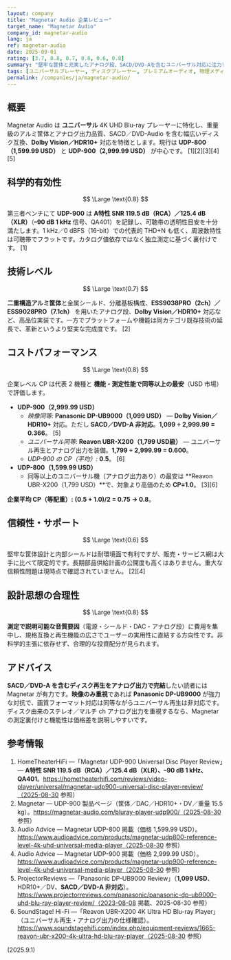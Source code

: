 ```yaml
---
layout: company
title: "Magnetar Audio 企業レビュー"
target_name: "Magnetar Audio"
company_id: magnetar-audio
lang: ja
ref: magnetar-audio
date: 2025-09-01
rating: [3.7, 0.8, 0.7, 0.8, 0.6, 0.8]
summary: "堅牢な筐体と充実したアナログ段、SACD/DVD-Aを含むユニバーサル対応に注力する4K UHDプレーヤーブランド。測定裏付けの音質と妥当な企業レベルCPが特長です。"
tags: [ユニバーサルプレーヤー, ディスクプレーヤー, プレミアムオーディオ, 物理メディア]
permalink: /companies/ja/magnetar-audio/
---
```


## 概要

Magnetar Audio は **ユニバーサル** 4K UHD Blu-ray プレーヤーに特化し、重量級のアルミ筐体とアナログ出力品質、SACD／DVD-Audio を含む幅広いディスク互換、**Dolby Vision／HDR10+** 対応を特徴とします。現行は **UDP-800（1,599.99 USD）** と **UDP-900（2,999.99 USD）** が中心です。 [1][2][3][4][5]

## 科学的有効性
$$ \Large \text{0.8} $$

第三者ベンチにて **UDP-900** は **A特性 SNR 119.5 dB（RCA）／125.4 dB（XLR）**（**–90 dB 1 kHz** 信号、QA401）を記録し、可聴帯の透明性目安を十分満たします。1 kHz／0 dBFS（16-bit）での代表的 THD+N も低く、周波数特性は可聴帯でフラットです。カタログ値依存ではなく独立測定に基づく裏付けです。 [1]

## 技術レベル
$$ \Large \text{0.7} $$

**二重構造アルミ筐体**と金属シールド、分離基板構成、**ESS9038PRO（2ch）／ESS9028PRO（7.1ch）** を用いたアナログ段、**Dolby Vision／HDR10+** 対応など、高品位実装です。一方でプラットフォームや機能は同カテゴリ既存技術の延長で、革新というより堅実な完成度です。 [2]

## コストパフォーマンス
$$ \Large \text{0.8} $$

企業レベル CP は代表 2 機種と **機能・測定性能で同等以上の最安**（USD 市場）で評価します。

- **UDP-900（2,999.99 USD）**  
  - *映像同等:* **Panasonic DP-UB9000（1,099 USD）** — **Dolby Vision／HDR10+** 対応。ただし **SACD／DVD-A 非対応**。**1,099 ÷ 2,999.99 = 0.366**。 [5]  
  - *ユニバーサル同等:* **Reavon UBR-X200（1,799 USD級）** — ユニバーサル再生とアナログ出力を装備。**1,799 ÷ 2,999.99 = 0.600**。  
  - *UDP-900 の CP（平均）:* **0.5**。 [6]
- **UDP-800（1,599.99 USD）**  
  - 同等以上のユニバーサル機（アナログ出力あり）の最安は **Reavon UBR-X200（1,799 USD）**で、対象より高価のため **CP=1.0**。 [3][6]

**企業平均 CP（等配重）:** **(0.5 + 1.0)/2 = 0.75 → 0.8**。

## 信頼性・サポート
$$ \Large \text{0.6} $$

堅牢な筐体設計と内部シールドは耐環境面で有利ですが、販売・サービス網は大手に比べて限定的です。長期部品供給計画の公開度も高くはありません。重大な信頼性問題は現時点で確認されていません。 [2][4]

## 設計思想の合理性
$$ \Large \text{0.8} $$

**測定で説明可能な音質要因**（電源・シールド・DAC・アナログ段）に費用を集中し、規格互換と再生機能の広さでユーザーの実用性に直結する方向性です。非科学的主張に依存せず、合理的な投資配分が見られます。

## アドバイス

**SACD／DVD-A を含むディスク再生をアナログ出力で完結**したい読者には Magnetar が有力です。**映像のみ重視**であれば **Panasonic DP-UB9000** が強力な対抗で、画質フォーマット対応は同等ながらユニバーサル再生は非対応です。ディスク由来のステレオ／マルチ ch アナログ出力を重視するなら、Magnetar の測定裏付けと機能性は価格差を説明しやすいです。

## 参考情報

1. HomeTheaterHiFi —「Magnetar UDP-900 Universal Disc Player Review」— **A特性 SNR 119.5 dB（RCA）／125.4 dB（XLR）、–90 dB 1 kHz、QA401**。https://hometheaterhifi.com/reviews/video-player/universal/magnetar-udp900-universal-disc-player-review/（2025-08-30 参照）  
2. Magnetar — UDP-900 製品ページ（筐体／DAC／HDR10+・DV／重量 15.5 kg）。https://magnetar-audio.com/bluray-player-udp900/（2025-08-30 参照）  
3. Audio Advice — Magnetar UDP-800 掲載（価格 1,599.99 USD）。https://www.audioadvice.com/products/magnetar-udp800-reference-level-4k-uhd-universal-media-player（2025-08-30 参照）  
4. Audio Advice — Magnetar UDP-900 掲載（価格 2,999.99 USD）。https://www.audioadvice.com/products/magnetar-udp900-reference-level-4k-uhd-universal-media-player（2025-08-30 参照）  
5. ProjectorReviews —「Panasonic DP-UB9000 Review」（**1,099 USD**、HDR10+／DV、**SACD／DVD-A 非対応**）。https://www.projectorreviews.com/panasonic/panasonic-dp-ub9000-uhd-blu-ray-player-review/（2023-08-08 掲載、2025-08-30 参照）  
6. SoundStage! Hi-Fi —「Reavon UBR-X200 4K Ultra HD Blu-ray Player」（ユニバーサル再生・アナログ出力の仕様確認）。https://www.soundstagehifi.com/index.php/equipment-reviews/1665-reavon-ubr-x200-4k-ultra-hd-blu-ray-player（2025-08-30 参照）

(2025.9.1)

